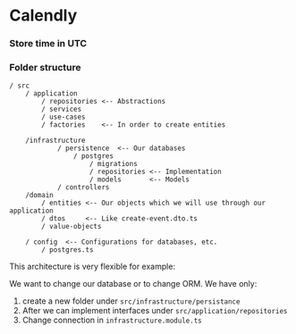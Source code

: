 # Calendly

### Store time in UTC

### Folder structure
    / src
        / application
            / repositories <-- Abstractions
            / services
            / use-cases
            / factories    <-- In order to create entities
        
        /infrastructure
                / persistence  <-- Our databases
                    / postgres
                        / migrations
                        / repositories <-- Implementation
                        / models       <-- Models
                / controllers
        /domain
            / entities <-- Our objects which we will use through our application
            / dtos     <-- Like create-event.dto.ts
            / value-objects
        
        / config  <-- Configurations for databases, etc.
            / postgres.ts


This architecture is very flexible for example: 

We want to change our database or to change ORM. We have only:

1. create a new folder under `` src/infrastructure/persistance `` 
2. After we can implement interfaces under `` src/application/repositories ``
3. Change connection in `` infrastructure.module.ts ``
        
